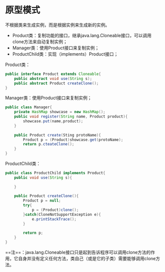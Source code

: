 # 原型模式

不根据类来生成实例，而是根据实例来生成新的实例。

- Product类：复制功能的接口，继承java.lang.Cloneable接口，可以调用clone方法来自动复制实例；
- Manager类：使用Product接口来复制实例；
- ProductChild类：实现（implements）Product接口；

Product类：

```java
public interface Product extends Cloneable{
    public abstract void use(String s);
    public abstract Product createClone();
}
```

Manager类：使用Product接口来复制实例；

```java
public class Manager{
    private HashMap showcase = new HashMap();
    public void register(String name, Product product){
        showcase.put(name,product);
    }
    
    public Product create(Sting protoName){
        Product p = (Product)showcase.get(protoName);
        return p.cteateClone();
    }
}
```

ProductChild类：

```java
public class ProductChild implements Product{
    public void use(String s){
        
    }
    
    public Product createClone(){
        Product p = null;
        try{
            p = (Product)clone();
        }catch(CloneNotSupportException e){
            e.printStackTrace();
        }
        
        return p;
    }
}
```

==注==：java.lang.Cloneable接口只是起到告诉程序可以调用clone方法的作用，它自身并没有定义任何方法，类自己（或是它的子类）需要能够调用clone方法。

